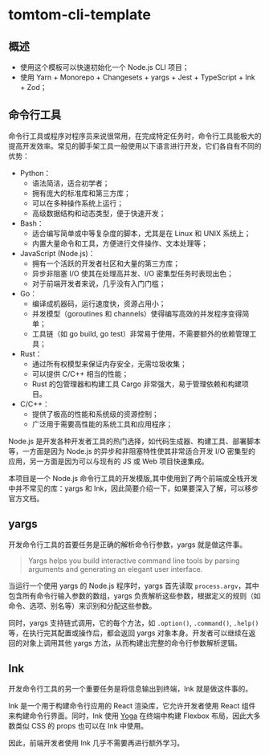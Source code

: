 # tomtom-cli-template

## 概述

- 使用这个模板可以快速初始化一个 Node.js CLI 项目；
- 使用 Yarn + Monorepo + Changesets + yargs + Jest + TypeScript + Ink + Zod；



## 命令行工具

命令行工具或程序对程序员来说很常用，在完成特定任务时，命令行工具能极大的提高开发效率。常见的脚手架工具一般使用以下语言进行开发，它们各自有不同的优势：

- Python：
  - 语法简洁，适合初学者；
  - 拥有庞大的标准库和第三方库；
  - 可以在多种操作系统上运行；
  - 高级数据结构和动态类型，便于快速开发；
- Bash：
  - 适合编写简单或中等复杂度的脚本，尤其是在 Linux 和 UNIX 系统上；
  - 内置大量命令和工具，方便进行文件操作、文本处理等；
- JavaScript (Node.js)：
  - 拥有一个活跃的开发者社区和大量的第三方库；
  - 异步非阻塞 I/O 使其在处理高并发、I/O 密集型任务时表现出色；
  - 对于前端开发者来说，几乎没有入门门槛；
- Go：
  - 编译成机器码，运行速度快，资源占用小；
  - 并发模型（goroutines 和 channels）使得编写高效的并发程序变得简单；
  - 工具链（如 go build, go test）非常易于使用，不需要额外的依赖管理工具；
- Rust：
  - 通过所有权模型来保证内存安全，无需垃圾收集；
  - 可以提供 C/C++ 相当的性能；
  - Rust 的包管理器和构建工具 Cargo 非常强大，易于管理依赖和构建项目。
- C/C++：
  - 提供了极高的性能和系统级的资源控制；
  - 广泛用于需要高性能的系统工具和应用程序；



Node.js 是开发各种开发者工具的热门选择，如代码生成器、构建工具、部署脚本等，一方面是因为 Node.js 的异步和非阻塞特性使其非常适合开发 I/O 密集型的应用，另一方面是因为可以与现有的 JS 或 Web 项目快速集成。

本项目是一个 Node.js 命令行工具的开发模版,其中使用到了两个前端或全栈开发中并不常见的库：yargs 和 Ink，因此简要介绍一下，如果要深入了解，可以移步官方文档。

## yargs

开发命令行工具的首要任务是正确的解析命令行参数，yargs 就是做这件事。

> Yargs helps you build interactive command line tools by parsing arguments and generating an elegant user interface.

当运行一个使用 yargs 的 Node.js 程序时，yargs 首先读取 `process.argv`，其中包含所有命令行输入参数的数组，yargs 负责解析这些参数，根据定义的规则（如命令、选项、别名等）来识别和分配这些参数。

同时，yargs 支持链式调用，它的每个方法，如 `.option()`, `.command()`, `.help()` 等，在执行完其配置或操作后，都会返回 yargs 对象本身。开发者可以继续在返回的对象上调用其他 yargs 方法，从而构建出完整的命令行参数解析逻辑。

## Ink

开发命令行工具的另一个重要任务是将信息输出到终端，Ink 就是做这件事的。

Ink 是一个用于构建命令行应用的 React 渲染库，它允许开发者使用 React 组件来构建命令行界面。同时，Ink 使用 [Yoga](https://github.com/facebook/yoga) 在终端中构建 Flexbox 布局，因此大多数类似 CSS 的 props 也可以在 Ink 中使用。

因此，前端开发者使用 Ink 几乎不需要再进行额外学习。






